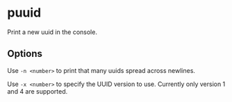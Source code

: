 # puuid

Print a new uuid in the console.

## Options

Use `-n <number>` to print that many uuids spread across newlines.

Use `-x <number>` to specify the UUID version to use. Currently only version 1 and 4 are supported.

